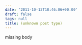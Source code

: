 ```yaml
---
date: '2011-10-13T10:46:06+00:00'
draft: false
tags: null
title: (unknown post type)
---
```


missing body
